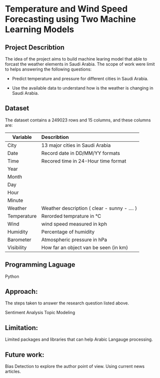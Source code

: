 
# Temperature and Wind Speed Forecasting using Two Machine Learning Models

## Project Describtion

The idea of the project aims to build machine learing model that able to forcast the weather elements in Saudi Arabia. The scope of work were limit to helps answering the following questions:

- Predict temperature and pressure for different cities in Saudi Arabia.

- Use the available data to understand how is the weather is changing in Saudi Arabia.


## Dataset

The dataset contains a 249023 rows and 15 columns, and these columns are:

| Variable | Describtion      |
| ------------- |:-------------| 
| City    | 13 major cities in Saudi Arabia |
| Date      | Record date in DD/MM/YY formats
| Time | Recored time in 24-Hour time format|
|Year||
|Month| |
|Day|  |
|Hour| |
|Minute|  |
|Weather| Weather description ( clear - sunny - .... )|  
|Temperature| Rerorded temprature in °C| 
|Wind| wind speed measured in kph| 
|Humidity| Percentage of humidity|
|Barometer| Atmospheric pressure in  hPa|
|Visibility| How far an object van be seen (in km)|


## Programming Laguage
Python

## Approach:
The steps taken to answer the research question listed above.

Sentiment Analysis
Topic Modeling

## Limitation:
Limited packages and libraries that can help Arabic Langauge processing.

## Future work:
Bias Detection to explore the author point of view.
Using current news articles.
